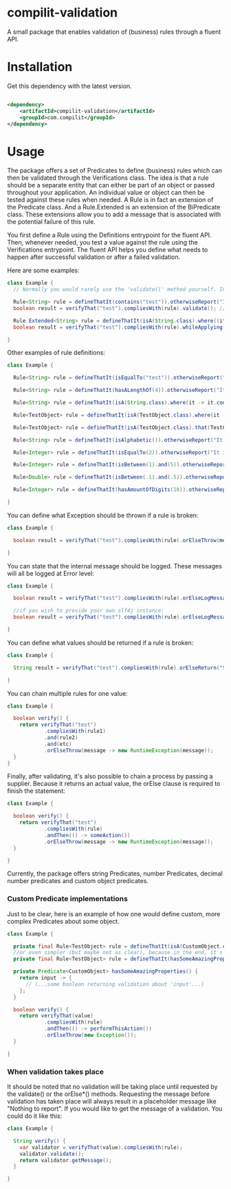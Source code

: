 # compilit-validation

A small package that enables validation of (business) rules through a fluent API.

# Installation

Get this dependency with the latest version.

```xml

<dependency>
    <artifactId>compilit-validation</artifactId>
    <groupId>com.compilit</groupId>
</dependency>
```

# Usage

The package offers a set of Predicates to define (business) rules which can then be validated through the Verifications
class. The idea is that a rule should be a separate entity that can either be part of an object or passed throughout
your application. An individual value or object can then be tested against these rules when needed. A Rule is in fact an
extension of the Predicate class. And a Rule.Extended is an extension of the BiPredicate class. These extensions allow
you to add a message that is associated with the potential failure of this rule.

You first define a Rule using the Definitions entrypoint for the fluent API. Then, whenever needed, you test a value
against the rule using the Verifications entrypoint. The fluent API helps you define what needs to happen after
successful validation or after a failed validation.

Here are some examples:

```java
class Example {
  // Normally you would rarely use the 'validate()' method yourself. Instead, you should use the strength of the fluent API to determine what needs to be returned and when.

  Rule<String> rule = defineThatIt(contains("test")).otherwiseReport("It does not contain 'test'");
  boolean result = verifyThat("test").compliesWith(rule).validate(); //A basic Predicate validation.

  Rule.Extended<String> rule = defineThatIt(isA(String.class).where((it, argument) -> it.equals(argument))).otherwiseReport("It does not equal given argument");
  boolean result = verifyThat("test").compliesWith(rule).whileApplying("some argument").validate(); //A basic BiPredicate validation, which is why the 'whileApplying' method is inserted.

}
```

Other examples of rule definitions:

```java
class Example {

  Rule<String> rule = defineThatIt(isEqualTo("test")).otherwiseReport("It does not equal to 'test'");

  Rule<String> rule = defineThatIt(hasALengthOf(4)).otherwiseReport("It does not have a length of '4'");

  Rule<String> rule = defineThatIt(isA(String.class).where(it -> it.contains("test"))).otherwiseReport("It does not contain 'test'");

  Rule<TestObject> rule = defineThatIt(isA(TestObject.class).where(it -> it.hasSomeProperty())).otherwiseReport("It doesn't have some property");

  Rule<TestObject> rule = defineThatIt(isA(TestObject.class).that(TestObject::isAwesome)).otherwiseReport("It is not awesome");

  Rule<String> rule = defineThatIt(isAlphabetic()).otherwiseReport("It is not alphabetic");

  Rule<Integer> rule = defineThatIt(isEqualTo(2)).otherwiseReport("It is not equal to '2'");

  Rule<Integer> rule = defineThatIt(isBetween(1).and(5)).otherwiseReport("It is not between '1' and '5'");

  Rule<Double> rule = defineThatIt(isBetween(.1).and(.5)).otherwiseReport("It is not between '.1' and '.5'");

  Rule<Integer> rule = defineThatIt(hasAmountOfDigits(10)).otherwiseReport("It does not have exactly '10' digits");

}
```

You can define what Exception should be thrown if a rule is broken:

```java
class Example {

  boolean result = verifyThat("test").compliesWith(rule).orElseThrow(message -> new RuntimeException(message));

}
```

You can state that the internal message should be logged. These messages will all be logged at Error level:

```java
class Example {

  boolean result = verifyThat("test").compliesWith(rule).orElseLogMessage();

  //if you wish to provide your own slf4j instance:
  boolean result = verifyThat("test").compliesWith(rule).orElseLogMessage(logger);

}
```

You can define what values should be returned if a rule is broken:

```java
class Example {

  String result = verifyThat("test").compliesWith(rule).orElseReturn("Some other String");

}
```

You can chain multiple rules for one value:

```java
class Example {

  boolean verify() {
    return verifyThat("test")
            .compliesWith(rule1)
            .and(rule2)
            .and(etc)
            .orElseThrow(message -> new RuntimeException(message));
  }
}
```

Finally, after validating, it's also possible to chain a process by passing a supplier. Because it returns an actual
value, the orElse clause is required to finish the statement:

```java
class Example {

  boolean verify() {
    return verifyThat("test")
            .compliesWith(rule)
            .andThen(() -> someAction())
            .orElseThrow(message -> new RuntimeException(message));
  }

}
```

Currently, the package offers string Predicates, number Predicates, decimal number predicates and custom object
predicates.

### Custom Predicate<T> implementations

Just to be clear, here is an example of how one would define custom, more complex Predicates about some object.

```java
class Example {

  private final Rule<TestObject> rule = defineThatIt(isA(CustomObject.class).that(hasSomeAmazingProperties())).otherwiseReport("It doesn't have some amazing properties");
  //or even simpler (but maybe not as clear), because in the end, it's just a Predicate or BiPredicate...
  private final Rule<TestObject> rule = defineThatIt(hasSomeAmazingProperties()).otherwiseReport("It doesn't have some amazing properties");

  private Predicate<CustomObject> hasSomeAmazingProperties() {
    return input -> {
      // (...some boolean returning validation about 'input'...)
    };
  }

  boolean verify() {
    return verifyThat(value)
            .compliesWith(rule)
            .andThen(() -> performThisAction())
            .orElseThrow(new Exception());
  }

}
```

### When validation takes place

It should be noted that no validation will be taking place until requested by the validate() or the orElse*() methods.
Requesting the message before validation has taken place will always result in a placeholder message like "Nothing to
report". If you would like to get the message of a validation. You could do it like this:

```java
class Example {

  String verify() {
    var validator = verifyThat(value).compliesWith(rule);
    validator.validate();
    return validator.getMessage();
  }

}
```

